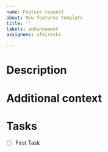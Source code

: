 ```yaml
---
name: Feature request
about: New features template
title: ''
labels: enhancement
assignees: afmireski

---
```


# Description

# Additional context

# Tasks
- [ ] First Task
